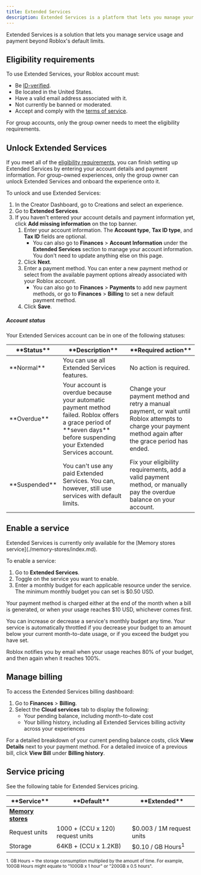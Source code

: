 ```yaml
---
title: Extended Services
description: Extended Services is a platform that lets you manage your free and paid services.
---
```


Extended Services is a solution that lets you manage service usage and payment beyond Roblox's default limits.

## Eligibility requirements

To use Extended Services, your Roblox account must:

- Be [ID-verified](../production/publishing/account-verification.md#verify-through-government-id).
- Be located in the United States.
- Have a valid email address associated with it.
- Not currently be banned or moderated.
- Accept and comply with the [terms of service](https://en.help.roblox.com/hc/articles/37967848292500).

<Alert severity="info">
  For group accounts, only the group owner needs to meet the eligibility requirements.
</Alert>

## Unlock Extended Services

If you meet all of the [eligibility requirements](#eligibility-requirements), you can finish setting up Extended Services by entering your account details and payment information. For group-owned experiences, only the group owner can unlock Extended Services and onboard the experience onto it.

To unlock and use Extended Services:

1. In the Creator Dashboard, go to Creations and select an experience.
2. Go to **Extended Services**.
3. If you haven't entered your account details and payment information yet, click **Add missing information** on the top banner.
    1. Enter your account information. The **Account type**, **Tax ID type**, and **Tax ID** fields are optional.
        - You can also go to **Finances** > **Account Information** under the **Extended Services** section to manage your account information. You don't need to update anything else on this page.
    3. Click **Next**.
    4. Enter a payment method. You can enter a new payment method or select from the available payment options already associated with your Roblox account.
        - You can also go to **Finances** > **Payments** to add new payment methods, or go to **Finances** > **Billing** to set a new default payment method.
    5. Click **Save**.

<h5>Account status</h5>

Your Extended Services account can be in one of the following statuses:

<table>
<thead>
  <th width="15%">**Status**</th>
  <th width="40%">**Description**</th>
  <th width="80%">**Required action**</th>
</thead>
<tbody>
  <tr>
    <td>**Normal**</td>
    <td>You can use all Extended Services features.</td>
    <td>No action is required.</td>
  </tr>
  <tr>
    <td>**Overdue**</td>
    <td>Your account is overdue because your automatic payment method failed. Roblox offers a grace period of **seven days** before suspending your Extended Services account.</td>
    <td>Change your payment method and retry a manual payment, or wait until Roblox attempts to charge your payment method again after the grace period has ended.</td>
  </tr>
  <tr>
    <td>**Suspended**</td>
    <td>You can't use any paid Extended Services. You can, however, still use services with default limits.</td>
    <td>Fix your eligibility requirements, add a valid payment method, or manually pay the overdue balance on your account.</td>
  </tr>
</tbody>
</table>

## Enable a service

<Alert severity="warning">
  Extended Services is currently only available for the [Memory stores service](./memory-stores/index.md).
</Alert>

To enable a service:

1. Go to **Extended Services**.
2. Toggle on the service you want to enable.
3. Enter a monthly budget for each applicable resource under the service. The minimum monthly budget you can set is $0.50 USD.

Your payment method is charged either at the end of the month when a bill is generated, or when your usage reaches $10 USD, whichever comes first.

You can increase or decrease a service's monthly budget any time. Your service is automatically throttled if you decrease your budget to an amount below your current month-to-date usage, or if you exceed the budget you have set.

Roblox notifies you by email when your usage reaches 80% of your budget, and then again when it reaches 100%.

## Manage billing

To access the Extended Services billing dashboard:

1. Go to **Finances** > **Billing**.
2. Select the **Cloud services** tab to display the following:
    - Your pending balance, including month-to-date cost
    - Your billing history, including all Extended Services billing activity across your experiences

For a detailed breakdown of your current pending balance costs, click **View Details** next to your payment method. For a detailed invoice of a previous bill, click **View Bill** under **Billing history**.

## Service pricing

See the following table for Extended Services pricing.

<table>
<thead>
  <th>**Service**</th>
  <th>**Default**</th>
  <th>**Extended**</th>
</thead>
<tbody>
  <tr>
    <td style={{border: 'none'}}><a href="https://create.roblox.com/docs/cloud-services/memory-stores" style={{color: 'inherit', textDecoration: 'underline'}}><strong>Memory stores</strong></a></td>
  </tr>
  <tr>
    <td style={{border: 'none'}}>Request units</td>
    <td style={{border: 'none'}}>1000 + (CCU x 120) request units</td>
    <td style={{border: 'none'}}>$0.003 / 1M request units</td>
  </tr>
  <tr>
    <td style={{paddingBottom: '24px'}}>Storage</td>
    <td style={{paddingBottom: '24px'}}>64KB + (CCU x 1.2KB)</td>
    <td style={{paddingBottom: '24px'}}>$0.10 / GB Hours<sup>1</sup></td>
  </tr>
</tbody>
</table>

<sup>1. GB Hours = the storage consumption multiplied by the amount of time. For example, 100GB Hours might equate to "100GB x 1 hour" or "200GB x 0.5 hours".</sup>
